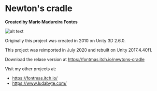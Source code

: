# Newton's cradle

**Created by Mario Madureira Fontes**

![alt text](https://github.com/fontmas/newtons_cradle/blob/master/Assets/NewtonsCradle/Images/Screen.jpg?raw=true)

Originally this project was created in 2010 on Unity 3D 2.6.0.

This project was reimported in July 2020 and rebuilt on Unity 2017.4.40f1.

Download the relase version at https://fontmas.itch.io/newtons-cradle

Visit my other projects at:
- https://fontmas.itch.io/
- https://www.ludabyte.com/
